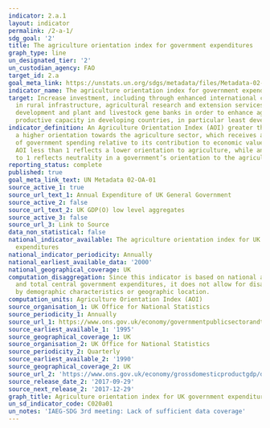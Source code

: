 ```yaml
---
indicator: 2.a.1
layout: indicator
permalink: /2-a-1/
sdg_goal: '2'
title: The agriculture orientation index for government expenditures
graph_type: line
un_designated_tier: '2'
un_custodian_agency: FAO
target_id: 2.a
goal_meta_link: https://unstats.un.org/sdgs/metadata/files/Metadata-02-0A-01.pdf
indicator_name: The agriculture orientation index for government expenditures
target: Increase investment, including through enhanced international cooperation,
  in rural infrastructure, agricultural research and extension services, technology
  development and plant and livestock gene banks in order to enhance agricultural
  productive capacity in developing countries, in particular least developed countries
indicator_definition: An Agriculture Orientation Index (AOI) greater than 1 reflects
  a higher orientation towards the agriculture sector, which receives a higher share
  of government spending relative to its contribution to economic value-added. An
  AOI less than 1 reflects a lower orientation to agriculture, while an AOI equal
  to 1 reflects neutrality in a government’s orientation to the agriculture sector.
reporting_status: complete
published: true
goal_meta_link_text: UN Metadata 02-OA-01
source_active_1: true
source_url_text_1: Annual Expenditure of UK General Government
source_active_2: false
source_url_text_2: UK GDP(O) low level aggregates
source_active_3: false
source_url_3: Link to Source
data_non_statistical: false
national_indicator_available: The agriculture orientation index for UK government
  expenditures
national_indicator_periodicity: Annually
national_earliest_available_data: '2000'
national_geographical_coverage: UK
computation_disaggregation: Since this indicator is based on national accounts data
  and total central government expenditures, it does not allow for disaggregation
  by demographic characteristics or geographic location.
computation_units: Agriculture Orientation Index (AOI)
source_organisation_1: UK Office for National Statistics
source_periodicity_1: Annually
source_url_1: https://www.ons.gov.uk/economy/governmentpublicsectorandtaxes/publicspending/datasets/esatable11annualexpenditureofgeneralgovernment/current
source_earliest_available_1: '1995'
source_geographical_coverage_1: UK
source_organisation_2: UK Office for National Statistics
source_periodicity_2: Quarterly
source_earliest_available_2: '1990'
source_geographical_coverage_2: UK
source_url_2: 'https://www.ons.gov.uk/economy/grossdomesticproductgdp/datasets/ukgdpolowlevelaggregates '
source_release_date_2: '2017-09-29'
source_next_release_2: '2017-12-29'
graph_title: Agriculture orientation index for UK government expenditures
un_sd_indicator_code: C020a01
un_notes: 'IAEG-SDG 3rd meeting: Lack of sufficient data coverage'
---
```


